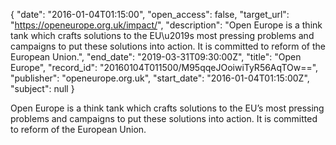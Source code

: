 {
  "date": "2016-01-04T01:15:00", 
  "open_access": false, 
  "target_url": "https://openeurope.org.uk/impact/", 
  "description": "Open Europe is a think tank which crafts solutions to the EU\u2019s most pressing problems and campaigns to put these solutions into action. It is committed to reform of the European Union.", 
  "end_date": "2019-03-31T09:30:00Z", 
  "title": "Open Europe", 
  "record_id": "20160104T011500/M95qqeJOoiwiTyR56AqTOw==", 
  "publisher": "openeurope.org.uk", 
  "start_date": "2016-01-04T01:15:00Z", 
  "subject": null
}

Open Europe is a think tank which crafts solutions to the EU’s most pressing problems and campaigns to put these solutions into action. It is committed to reform of the European Union.